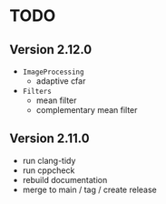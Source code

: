 # TODO

## Version 2.12.0

* `ImageProcessing`
  * adaptive cfar
* `Filters`
  * mean filter
  * complementary mean filter

## Version 2.11.0

* run clang-tidy
* run cppcheck
* rebuild documentation
* merge to main / tag / create release
